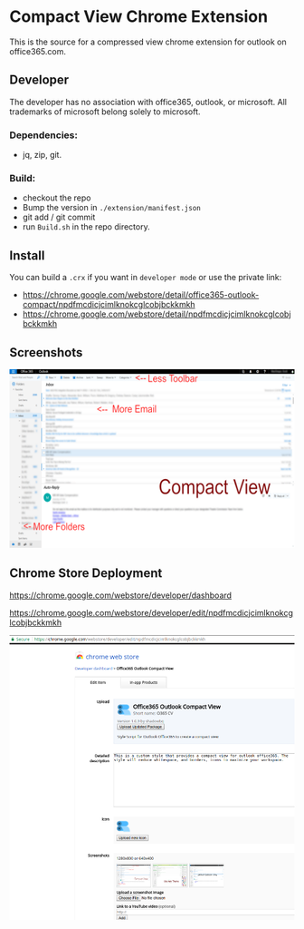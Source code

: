 # Compact View Chrome Extension

This is the source for a compressed view chrome extension for outlook on office365.com.

## Developer

The developer has no association with office365, outlook, or microsoft. All trademarks of microsoft belong solely to microsoft.

### Dependencies:
* jq, zip, git.

### Build:
* checkout the repo
* Bump the version in `./extension/manifest.json`
* git add / git commit
* run `Build.sh` in the repo directory.

## Install

You can build a `.crx` if you want in `developer mode` or use the private link:

* https://chrome.google.com/webstore/detail/office365-outlook-compact/npdfmcdicjcimlknokcglcobjbckkmkh
* https://chrome.google.com/webstore/detail/npdfmcdicjcimlknokcglcobjbckkmkh

## Screenshots

![Screenshot](external/NewCompact.png?raw=true "Compact View")

## Chrome Store Deployment

https://chrome.google.com/webstore/developer/dashboard

https://chrome.google.com/webstore/developer/edit/npdfmcdicjcimlknokcglcobjbckkmkh

![Screenshot](external/Chrome_Developer_Web_Store.png?raw=true "Compact View")
